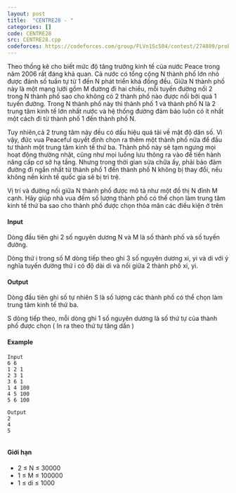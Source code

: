 ```yaml
---
layout: post
title:  "CENTRE28 - "
categories: []
code: CENTRE28
src: CENTRE28.cpp
codeforces: https://codeforces.com/group/FLVn1Sc504/contest/274809/problem/I
---
```




  


Theo thống kê cho biết mức độ tăng trưởng kinh tế của nước Peace trong năm 2006 rất đáng khả quan. Cả nước có tổng cộng N thành phố lớn nhỏ được đánh số tuần tự từ 1 đến N phát triển khá đồng đều. Giữa N thành phố này là một mạng lưới gồm M đường đi hai chiều, mỗi tuyến đường nối 2 trong N thành phố sao cho không có 2 thành phố nào được nối bởi quá 1 tuyến đường. Trong N thành phố này thì thành phố 1 và thành phố N là 2 trung tâm kinh tế lớn nhất nước và hệ thống đường đảm bảo luôn có ít nhất một cách đi từ thành phố 1 đến thành phố N.

Tuy nhiên,cả 2 trung tâm này đều có dấu hiệu quá tải về mật độ dân số. Vì vậy, đức vua Peaceful quyết định chọn ra thêm một thành phố nữa để đầu tư thành một trung tâm kinh tế thứ ba. Thành phố này sẽ tạm ngưng mọi hoạt động thường nhật, cũng như mọi luồng lưu thông ra vào để tiến hành nâng cấp cơ sở hạ tầng. Nhưng trong thời gian sửa chữa ấy, phải bảo đảm đường đi ngắn nhất từ thành phố 1 đến thành phố N không bị thay đổi, nếu không nền kinh tế quốc gia sẽ bị trì trệ.

Vị trí và đường nối giữa N thành phố được mô tả như một đồ thị N đỉnh M cạnh. Hãy giúp nhà vua đếm số lượng thành phố có thể chọn làm trung tâm kinh tế thứ ba sao cho thành phố được chọn thỏa mãn các điều kiện ở trên

#### Input

Dòng đầu tiên ghi 2 số nguyên dương N và M là số thành phố và số tuyến đường.

Dòng thứ i trong số M dòng tiếp theo ghi 3 số nguyên dương xi, yi và di với ý nghĩa tuyến đường thứ i có độ dài di và nối giữa 2 thành phố xi, yi.

#### Output

Dòng đầu tiên ghi số tự nhiên S là số lượng các thành phố có thể chọn làm trung tâm kinh tế thứ ba.

S dòng tiếp theo, mỗi dòng ghi 1 số nguyên dương là số thứ tự của thành phố được chọn ( In ra theo thứ tự tăng dần )

#### Example

```
Input
6 6
1 2 1
2 3 1
3 6 1
1 4 100
4 5 100
5 6 100

Output
2
4 
5


```

#### Giới hạn

*   2 ≤ N ≤ 30000
*   1 ≤ M ≤ 100000
*   1 ≤ di ≤ 1000

<!--more-->

